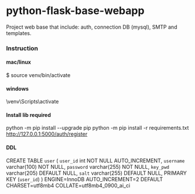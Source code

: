 # python-flask-base-webapp

Project web base that include: auth, connection DB (mysql), SMTP and templates.

### Instruction

#### mac/linux
$ source venv/bin/activate

#### windows
\venv\Scripts\activate

#### Install lib required
python -m pip install --upgrade pip
python -m pip install -r requirements.txt
http://127.0.0.1:5000/auth/register

#### DDL
CREATE TABLE `user` (
`user_id` int NOT NULL AUTO_INCREMENT,
`username` varchar(100) NOT NULL,
`password` varchar(255) NOT NULL,
`key_pwd` varchar(205) DEFAULT NULL,
`salt` varchar(255) DEFAULT NULL,
PRIMARY KEY (`user_id`)
) ENGINE=InnoDB AUTO_INCREMENT=2 DEFAULT CHARSET=utf8mb4 COLLATE=utf8mb4_0900_ai_ci
